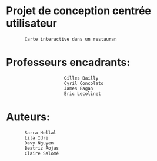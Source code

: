 # Projet de conception centrée utilisateur 
           Carte interactive dans un restauran
# Professeurs encadrants​: 
                          Gilles Bailly
                          Cyril Concolato
                          James Eagan
                          Eric Lecolinet
#
# Auteurs​: 
           Sarra Hellal 
           Lila Idri
           Davy Nguyen 
           Beatriz Rojas 
           Claire Salomé
